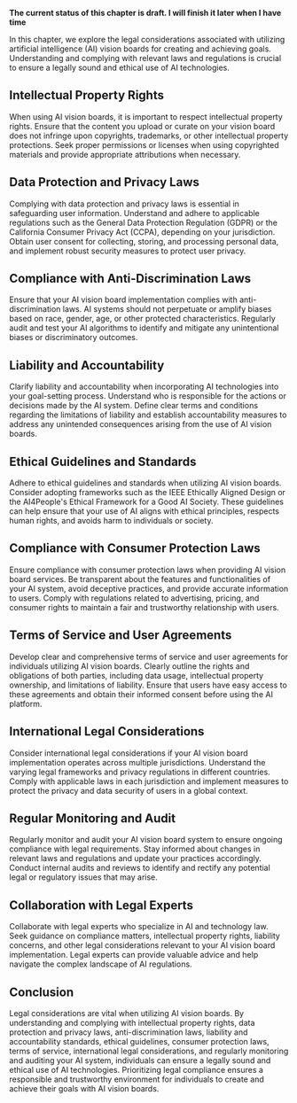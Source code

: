**The current status of this chapter is draft. I will finish it later when I have time**

In this chapter, we explore the legal considerations associated with utilizing artificial intelligence (AI) vision boards for creating and achieving goals. Understanding and complying with relevant laws and regulations is crucial to ensure a legally sound and ethical use of AI technologies.

Intellectual Property Rights
----------------------------

When using AI vision boards, it is important to respect intellectual property rights. Ensure that the content you upload or curate on your vision board does not infringe upon copyrights, trademarks, or other intellectual property protections. Seek proper permissions or licenses when using copyrighted materials and provide appropriate attributions when necessary.

Data Protection and Privacy Laws
--------------------------------

Complying with data protection and privacy laws is essential in safeguarding user information. Understand and adhere to applicable regulations such as the General Data Protection Regulation (GDPR) or the California Consumer Privacy Act (CCPA), depending on your jurisdiction. Obtain user consent for collecting, storing, and processing personal data, and implement robust security measures to protect user privacy.

Compliance with Anti-Discrimination Laws
----------------------------------------

Ensure that your AI vision board implementation complies with anti-discrimination laws. AI systems should not perpetuate or amplify biases based on race, gender, age, or other protected characteristics. Regularly audit and test your AI algorithms to identify and mitigate any unintentional biases or discriminatory outcomes.

Liability and Accountability
----------------------------

Clarify liability and accountability when incorporating AI technologies into your goal-setting process. Understand who is responsible for the actions or decisions made by the AI system. Define clear terms and conditions regarding the limitations of liability and establish accountability measures to address any unintended consequences arising from the use of AI vision boards.

Ethical Guidelines and Standards
--------------------------------

Adhere to ethical guidelines and standards when utilizing AI vision boards. Consider adopting frameworks such as the IEEE Ethically Aligned Design or the AI4People's Ethical Framework for a Good AI Society. These guidelines can help ensure that your use of AI aligns with ethical principles, respects human rights, and avoids harm to individuals or society.

Compliance with Consumer Protection Laws
----------------------------------------

Ensure compliance with consumer protection laws when providing AI vision board services. Be transparent about the features and functionalities of your AI system, avoid deceptive practices, and provide accurate information to users. Comply with regulations related to advertising, pricing, and consumer rights to maintain a fair and trustworthy relationship with users.

Terms of Service and User Agreements
------------------------------------

Develop clear and comprehensive terms of service and user agreements for individuals utilizing AI vision boards. Clearly outline the rights and obligations of both parties, including data usage, intellectual property ownership, and limitations of liability. Ensure that users have easy access to these agreements and obtain their informed consent before using the AI platform.

International Legal Considerations
----------------------------------

Consider international legal considerations if your AI vision board implementation operates across multiple jurisdictions. Understand the varying legal frameworks and privacy regulations in different countries. Comply with applicable laws in each jurisdiction and implement measures to protect the privacy and data security of users in a global context.

Regular Monitoring and Audit
----------------------------

Regularly monitor and audit your AI vision board system to ensure ongoing compliance with legal requirements. Stay informed about changes in relevant laws and regulations and update your practices accordingly. Conduct internal audits and reviews to identify and rectify any potential legal or regulatory issues that may arise.

Collaboration with Legal Experts
--------------------------------

Collaborate with legal experts who specialize in AI and technology law. Seek guidance on compliance matters, intellectual property rights, liability concerns, and other legal considerations relevant to your AI vision board implementation. Legal experts can provide valuable advice and help navigate the complex landscape of AI regulations.

Conclusion
----------

Legal considerations are vital when utilizing AI vision boards. By understanding and complying with intellectual property rights, data protection and privacy laws, anti-discrimination laws, liability and accountability standards, ethical guidelines, consumer protection laws, terms of service, international legal considerations, and regularly monitoring and auditing your AI system, individuals can ensure a legally sound and ethical use of AI technologies. Prioritizing legal compliance ensures a responsible and trustworthy environment for individuals to create and achieve their goals with AI vision boards.
